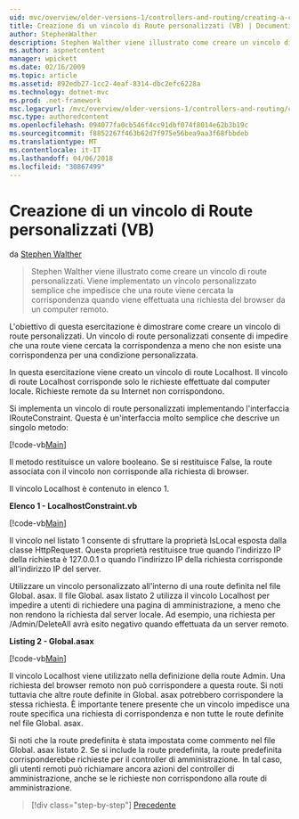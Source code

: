 ```yaml
---
uid: mvc/overview/older-versions-1/controllers-and-routing/creating-a-custom-route-constraint-vb
title: Creazione di un vincolo di Route personalizzati (VB) | Documenti Microsoft
author: StephenWalther
description: Stephen Walther viene illustrato come creare un vincolo di route personalizzati. Implementare una semplice personalizzato vincolo che impedisce l'elaborazione di una route corrispondente w...
ms.author: aspnetcontent
manager: wpickett
ms.date: 02/16/2009
ms.topic: article
ms.assetid: 892edb27-1cc2-4eaf-8314-dbc2efc6228a
ms.technology: dotnet-mvc
ms.prod: .net-framework
msc.legacyurl: /mvc/overview/older-versions-1/controllers-and-routing/creating-a-custom-route-constraint-vb
msc.type: authoredcontent
ms.openlocfilehash: 094077fa0cb546f4cc91dbf074f8014e62b3b19c
ms.sourcegitcommit: f8852267f463b62d7f975e56bea9aa3f68fbbdeb
ms.translationtype: MT
ms.contentlocale: it-IT
ms.lasthandoff: 04/06/2018
ms.locfileid: "30867499"
---
```

<a name="creating-a-custom-route-constraint-vb"></a>Creazione di un vincolo di Route personalizzati (VB)
====================
da [Stephen Walther](https://github.com/StephenWalther)

> Stephen Walther viene illustrato come creare un vincolo di route personalizzati. Viene implementato un vincolo personalizzato semplice che impedisce che una route viene cercata la corrispondenza quando viene effettuata una richiesta del browser da un computer remoto.


L'obiettivo di questa esercitazione è dimostrare come creare un vincolo di route personalizzati. Un vincolo di route personalizzati consente di impedire che una route viene cercata la corrispondenza a meno che non esiste una corrispondenza per una condizione personalizzata.

In questa esercitazione viene creato un vincolo di route Localhost. Il vincolo di route Localhost corrisponde solo le richieste effettuate dal computer locale. Richieste remote da su Internet non corrispondono.

Si implementa un vincolo di route personalizzati implementando l'interfaccia IRouteConstraint. Questa è un'interfaccia molto semplice che descrive un singolo metodo:

[!code-vb[Main](creating-a-custom-route-constraint-vb/samples/sample1.vb)]

Il metodo restituisce un valore booleano. Se si restituisce False, la route associata con il vincolo non corrisponde alla richiesta di browser.

Il vincolo Localhost è contenuto in elenco 1.

**Elenco 1 - LocalhostConstraint.vb**

[!code-vb[Main](creating-a-custom-route-constraint-vb/samples/sample2.vb)]

Il vincolo nel listato 1 consente di sfruttare la proprietà IsLocal esposta dalla classe HttpRequest. Questa proprietà restituisce true quando l'indirizzo IP della richiesta è 127.0.0.1 o quando l'indirizzo IP della richiesta corrisponde all'indirizzo IP del server.

Utilizzare un vincolo personalizzato all'interno di una route definita nel file Global. asax. Il file Global. asax listato 2 utilizza il vincolo Localhost per impedire a utenti di richiedere una pagina di amministrazione, a meno che non rendono la richiesta dal server locale. Ad esempio, una richiesta per /Admin/DeleteAll avrà esito negativo quando effettuata da un server remoto.

**Listing 2 - Global.asax**

[!code-vb[Main](creating-a-custom-route-constraint-vb/samples/sample3.vb)]

Il vincolo Localhost viene utilizzato nella definizione della route Admin. Una richiesta del browser remoto non può corrispondere a questa route. Si noti tuttavia che altre route definite in Global. asax potrebbero corrispondere la stessa richiesta. È importante tenere presente che un vincolo impedisce una route specifica una richiesta di corrispondenza e non tutte le route definite nel file Global. asax.

Si noti che la route predefinita è stata impostata come commento nel file Global. asax listato 2. Se si include la route predefinita, la route predefinita corrisponderebbe richieste per il controller di amministrazione. In tal caso, gli utenti remoti può richiamare ancora azioni del controller di amministrazione, anche se le richieste non corrispondono alla route di amministrazione.

> [!div class="step-by-step"]
> [Precedente](creating-a-route-constraint-vb.md)
